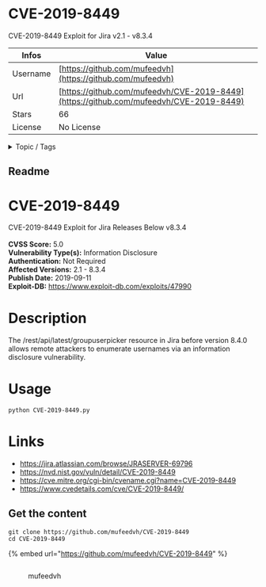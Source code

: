 # CVE-2019-8449

CVE-2019-8449 Exploit for Jira v2.1 - v8.3.4

| Infos    | Value                                                              |
| -------- | -------------------------------------------------------------------|
| Username | [https://github.com/mufeedvh](https://github.com/mufeedvh) |
| Url      | [https://github.com/mufeedvh/CVE-2019-8449](https://github.com/mufeedvh/CVE-2019-8449)                                               |
| Stars    | 66                                                          |
| License  | No License                                                        |

<details>

<summary>Topic / Tags</summary>

* cve* cve-2019-8449* cve-exploit* exploit* exploit-code* exploit-database* exploitdb* exploiting-vulnerabilities* exploits* jira* jira-api* jira-issue* jira-rest-api* vulnerability

</details>

## Readme

# CVE-2019-8449
CVE-2019-8449 Exploit for Jira Releases Below v8.3.4
<br><br>
<b>CVSS Score:</b> 5.0
<br>
<b>Vulnerability Type(s):</b> Information Disclosure
<br>
<b>Authentication:</b> Not Required
<br>
<b>Affected Versions:</b>  2.1 - 8.3.4
<br>
<b>Publish Date:</b> 2019-09-11
<br>
<b>Exploit-DB:</b> https://www.exploit-db.com/exploits/47990

# Description
The /rest/api/latest/groupuserpicker resource in Jira before version 8.4.0 allows remote attackers to enumerate usernames via an information disclosure vulnerability.

# Usage
    python CVE-2019-8449.py

# Links
* https://jira.atlassian.com/browse/JRASERVER-69796
* https://nvd.nist.gov/vuln/detail/CVE-2019-8449
* https://cve.mitre.org/cgi-bin/cvename.cgi?name=CVE-2019-8449
* https://www.cvedetails.com/cve/CVE-2019-8449/



## Get the content

```
git clone https://github.com/mufeedvh/CVE-2019-8449
cd CVE-2019-8449
```

{% embed url="https://github.com/mufeedvh/CVE-2019-8449" %}

<figure><img src="https://avatars.githubusercontent.com/u/26198477?v=4" alt=""><figcaption><p>mufeedvh</p></figcaption></figure>
